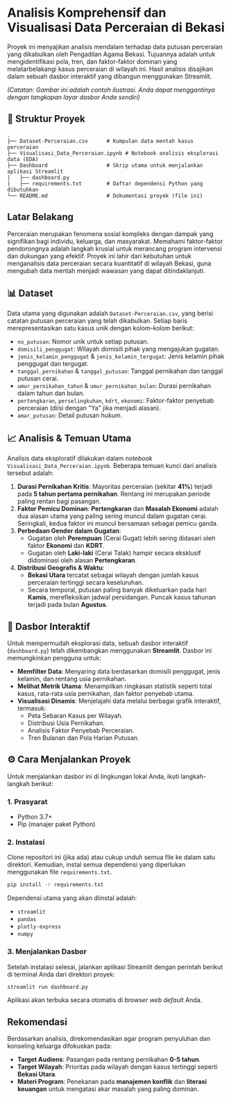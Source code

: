 # Analisis Komprehensif dan Visualisasi Data Perceraian di Bekasi

Proyek ini menyajikan analisis mendalam terhadap data putusan perceraian yang dikabulkan oleh Pengadilan Agama Bekasi. Tujuannya adalah untuk mengidentifikasi pola, tren, dan faktor-faktor dominan yang melatarbelakangi kasus perceraian di wilayah ini. Hasil analisis disajikan dalam sebuah dasbor interaktif yang dibangun menggunakan Streamlit.

 *(Catatan: Gambar ini adalah contoh ilustrasi. Anda dapat menggantinya dengan tangkapan layar dasbor Anda sendiri)*

## 📂 Struktur Proyek

```
.
├── Dataset-Perceraian.csv      # Kumpulan data mentah kasus perceraian
├── Visualisasi_Data_Perceraian.ipynb # Notebook analisis eksplorasi data (EDA)
├── Dashboard                   # Skrip utama untuk menjalankan aplikasi Streamlit
|   ├── dashboard.py
|   ├── requirements.txt        # Daftar dependensi Python yang dibutuhkan
└── README.md                   # Dokumentasi proyek (file ini)
```

## Latar Belakang

Perceraian merupakan fenomena sosial kompleks dengan dampak yang signifikan bagi individu, keluarga, dan masyarakat. Memahami faktor-faktor pendorongnya adalah langkah krusial untuk merancang program intervensi dan dukungan yang efektif. Proyek ini lahir dari kebutuhan untuk menganalisis data perceraian secara kuantitatif di wilayah Bekasi, guna mengubah data mentah menjadi wawasan yang dapat ditindaklanjuti.

## 📊 Dataset

Data utama yang digunakan adalah `Dataset-Perceraian.csv`, yang berisi catatan putusan perceraian yang telah dikabulkan. Setiap baris merepresentasikan satu kasus unik dengan kolom-kolom berikut:

  * `no_putusan`: Nomor unik untuk setiap putusan.
  * `domisili_penggugat`: Wilayah domisili pihak yang mengajukan gugatan.
  * `jenis_kelamin_penggugat` & `jenis_kelamin_tergugat`: Jenis kelamin pihak penggugat dan tergugat.
  * `tanggal_pernikahan` & `tanggal_putusan`: Tanggal pernikahan dan tanggal putusan cerai.
  * `umur_pernikahan_tahun` & `umur_pernikahan_bulan`: Durasi pernikahan dalam tahun dan bulan.
  * `pertengkaran`, `perselingkuhan`, `kdrt`, `ekonomi`: Faktor-faktor penyebab perceraian (diisi dengan "Ya" jika menjadi alasan).
  * `amar_putusan`: Detail putusan hukum.

## 📈 Analisis & Temuan Utama

Analisis data eksploratif dilakukan dalam *notebook* `Visualisasi_Data_Perceraian.ipynb`. Beberapa temuan kunci dari analisis tersebut adalah:

1.  **Durasi Pernikahan Kritis**: Mayoritas perceraian (sekitar **41%**) terjadi pada **5 tahun pertama pernikahan**. Rentang ini merupakan periode paling rentan bagi pasangan.
2.  **Faktor Pemicu Dominan**: **Pertengkaran** dan **Masalah Ekonomi** adalah dua alasan utama yang paling sering muncul dalam gugatan cerai. Seringkali, kedua faktor ini muncul bersamaan sebagai pemicu ganda.
3.  **Perbedaan Gender dalam Gugatan**:
      * Gugatan oleh **Perempuan** (Cerai Gugat) lebih sering didasari oleh faktor **Ekonomi** dan **KDRT**.
      * Gugatan oleh **Laki-laki** (Cerai Talak) hampir secara eksklusif didominasi oleh alasan **Pertengkaran**.
4.  **Distribusi Geografis & Waktu**:
      * **Bekasi Utara** tercatat sebagai wilayah dengan jumlah kasus perceraian tertinggi secara keseluruhan.
      * Secara temporal, putusan paling banyak dikeluarkan pada hari **Kamis**, merefleksikan jadwal persidangan. Puncak kasus tahunan terjadi pada bulan **Agustus**.

## 🚀 Dasbor Interaktif

Untuk mempermudah eksplorasi data, sebuah dasbor interaktif (`dashboard.py`) telah dikembangkan menggunakan **Streamlit**. Dasbor ini memungkinkan pengguna untuk:

  * **Memfilter Data**: Menyaring data berdasarkan domisili penggugat, jenis kelamin, dan rentang usia pernikahan.
  * **Melihat Metrik Utama**: Menampilkan ringkasan statistik seperti total kasus, rata-rata usia pernikahan, dan faktor penyebab utama.
  * **Visualisasi Dinamis**: Menjelajahi data melalui berbagai grafik interaktif, termasuk:
      * Peta Sebaran Kasus per Wilayah.
      * Distribusi Usia Pernikahan.
      * Analisis Faktor Penyebab Perceraian.
      * Tren Bulanan dan Pola Harian Putusan.

## ⚙️ Cara Menjalankan Proyek

Untuk menjalankan dasbor ini di lingkungan lokal Anda, ikuti langkah-langkah berikut:

### 1\. Prasyarat

  * Python 3.7+
  * Pip (manajer paket Python)

### 2\. Instalasi

Clone repositori ini (jika ada) atau cukup unduh semua file ke dalam satu direktori. Kemudian, instal semua dependensi yang diperlukan menggunakan file `requirements.txt`.

```bash
pip install -r requirements.txt
```

Dependensi utama yang akan diinstal adalah:

  * `streamlit`
  * `pandas`
  * `plotly-express`
  * `numpy`

### 3\. Menjalankan Dasbor

Setelah instalasi selesai, jalankan aplikasi Streamlit dengan perintah berikut di terminal Anda dari direktori proyek:

```bash
streamlit run dashboard.py
```

Aplikasi akan terbuka secara otomatis di *browser web default* Anda.

## Rekomendasi

Berdasarkan analisis, direkomendasikan agar program penyuluhan dan konseling keluarga difokuskan pada:

  * **Target Audiens**: Pasangan pada rentang pernikahan **0-5 tahun**.
  * **Target Wilayah**: Prioritas pada wilayah dengan kasus tertinggi seperti **Bekasi Utara**.
  * **Materi Program**: Penekanan pada **manajemen konflik** dan **literasi keuangan** untuk mengatasi akar masalah yang paling dominan.

